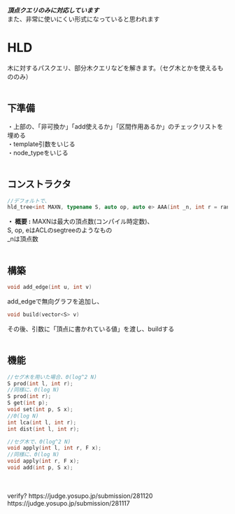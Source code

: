 ***頂点クエリのみに対応しています***  
また、非常に使いにくい形式になっていると思われます  
# HLD
木に対するパスクエリ、部分木クエリなどを解きます。（セグ木とかを使えるもののみ）  
<br>
## 下準備
・上部の、「非可換か」「add使えるか」「区間作用あるか」のチェックリストを埋める  
・template引数をいじる  
・node_typeをいじる  
<br>
## コンストラクタ
```cpp
//デフォルトで、
hld_tree<int MAXN, typename S, auto op, auto e> AAA(int _n, int r = random)
```
**・ 概要 :** MAXNは最大の頂点数(コンパイル時定数)、  
S, op, eはACLのsegtreeのようなもの  
_nは頂点数  
<br>
## 構築
```cpp
void add_edge(int u, int v)
```
add_edgeで無向グラフを追加し、  
```cpp
void build(vector<S> v)
```
その後、引数に「頂点に書かれている値」を渡し、buildする  
<br>
## 機能
```cpp
//セグ木を用いた場合、Θ(log^2 N)
S prod(int l, int r);
//同様に、Θ(log N)
S prod(int r);
S get(int p);
void set(int p, S x);
//Θ(log N)
int lca(int l, int r);
int dist(int l, int r);

//セグ木で、Θ(log^2 N)
void apply(int l, int r, F x);
//同様に、Θ(log N)
void apply(int r, F x);
void add(int p, S x);
```
<br>
<br>
verify?  
https://judge.yosupo.jp/submission/281120  
https://judge.yosupo.jp/submission/281117

